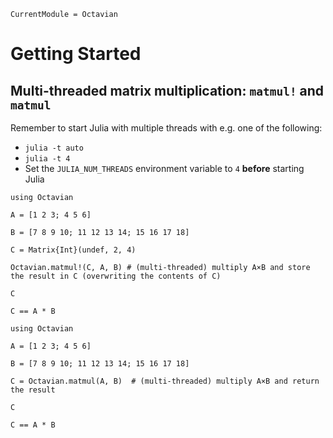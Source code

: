 ```@meta
CurrentModule = Octavian
```

# Getting Started

## Multi-threaded matrix multiplication: `matmul!` and `matmul`

Remember to start Julia with multiple threads with e.g. one of the following:
- `julia -t auto`
- `julia -t 4`
- Set the `JULIA_NUM_THREADS` environment variable to `4` **before** starting Julia

```@repl
using Octavian

A = [1 2 3; 4 5 6]

B = [7 8 9 10; 11 12 13 14; 15 16 17 18]

C = Matrix{Int}(undef, 2, 4)

Octavian.matmul!(C, A, B) # (multi-threaded) multiply A×B and store the result in C (overwriting the contents of C)

C

C == A * B
```

```@repl
using Octavian

A = [1 2 3; 4 5 6]

B = [7 8 9 10; 11 12 13 14; 15 16 17 18]

C = Octavian.matmul(A, B)  # (multi-threaded) multiply A×B and return the result

C

C == A * B
```
